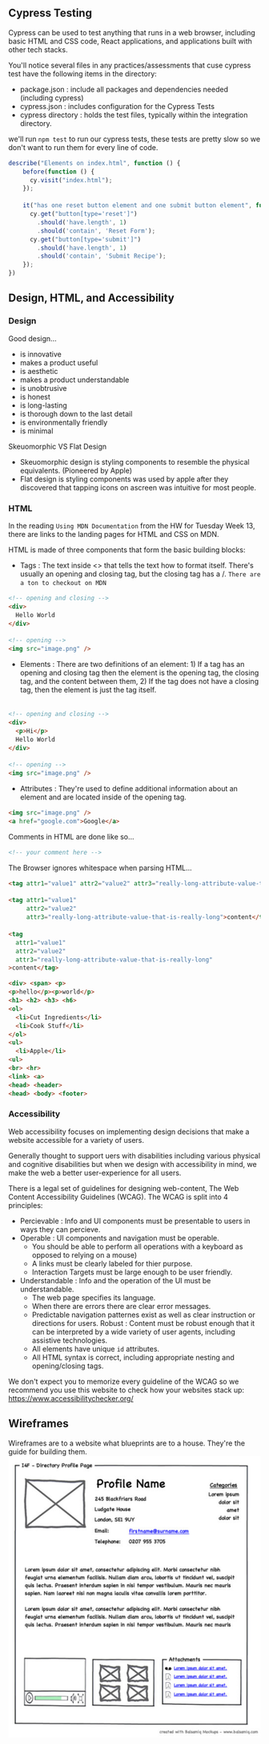 ## Cypress Testing
Cypress can be used to test anything that runs in a web browser, including basic HTML and CSS code, React applications, and applications built with other tech stacks.

You'll notice several files in any practices/assessments that cuse cypress test have the following items in the directory:
- package.json : include all packages and dependencies needed (including cypress)
- cypress.json : includes configuration for the Cypress Tests
- cypress directory : holds the test files, typically within the integration directory.

we'll run `npm test` to run our cypress tests, these tests are pretty slow so we don't want to run them for every line of code.

```javascript
describe("Elements on index.html", function () {
    before(function () {
      cy.visit("index.html");
    });

    it("has one reset button element and one submit button element", function () {
      cy.get("button[type='reset']")
        .should('have.length', 1)
        .should('contain', 'Reset Form');
      cy.get("button[type='submit']")
        .should('have.length', 1)
        .should('contain', 'Submit Recipe');
    });
})
```
## Design, HTML, and Accessibility
### Design
Good design...
- is innovative
- makes a product useful
- is aesthetic
- makes a product understandable
- is unobtrusive
- is honest
- is long-lasting
- is thorough down to the last detail
- is environmentally friendly
- is minimal

Skeuomorphic VS Flat Design
- Skeuomorphic design is styling components to resemble the physical equivalents. (Pioneered by Apple)
- Flat design is styling components was used by apple after they discovered that tapping icons on ascreen was intuitive for most people.
### HTML
In the reading `Using MDN Documentation` from the HW for Tuesday Week 13, there are links to the landing pages for HTML and CSS on MDN.

HTML is made of three components that form the basic building blocks:
- Tags : The text inside <> that tells the text how to format itself. There's usually an opening and closing tag, but the closing tag has a /. `There are a ton to checkout on MDN`
```html
<!-- opening and closing -->
<div>
  Hello World
</div>

<!-- opening -->
<img src="image.png" />
```
- Elements : There are two definitions of an element: 1) If a tag has an opening and closing tag then the element is the opening tag, the closing tag, and the content between them, 2) If the tag does not have a closing tag, then the element is just the tag itself.
```html

<!-- opening and closing -->
<div>
  <p>Hi</p>
  Hello World
</div>

<!-- opening -->
<img src="image.png" />
```
- Attributes : They're used to define additional information about an element and are located inside of the opening tag.
```html
<img src="image.png" />
<a href="google.com">Google</a>
```

Comments in HTML are done like so...
```html
<!-- your comment here -->
```

The Browser ignores whitespace when parsing HTML...
```html
<tag attr1="value1" attr2="value2" attr3="really-long-attribute-value-that-is-really-long">content</tag>

<tag attr1="value1"
     attr2="value2"
     attr3="really-long-attribute-value-that-is-really-long">content</tag>

<tag
  attr1="value1"
  attr2="value2"
  attr3="really-long-attribute-value-that-is-really-long"
>content</tag>
```
```html
<div> <span> <p>
<p>hello</p><p>world</p>
<h1> <h2> <h3> <h6>
<ol>
  <li>Cut Ingredients</li>
  <li>Cook Stuff</li>
</ol>
<ul>
  <li>Apple</li>
<ul>
<br> <hr>
<link> <a>
<head> <header>
<head> <body> <footer>
```
### Accessibility
Web accessibility focuses on implementing design decisions that make a website accessible for a variety of users.

Generally thought to support uers with disabilities including various physical and cognitive disabilities but when we design with accessibility in mind, we make the web a better user-experience for all users.

There is a legal set of guidelines for designing web-content, The Web Content Accessibility Guidelines (WCAG).
The WCAG is split into 4 principles:
- Percievable : Info and UI components must be presentable to users in ways they can percieve.
- Operable : UI components and navigation must be operable.
  - You should be able to perform all operations with a keyboard as opposed to relying on a mouse)
  - A links must be clearly labeled for thier purpose.
  - Interaction Targets must be large enough to be user friendly.
- Understandable : Info and the operation of the UI must be understandable.
  - The web page specifies its language.
  - When there are errors there are clear error messages.
  - Predictable navigation patternes exist as well as clear instruction or directions for users.
Robust : Content must be robust enough that it can be interpreted by a wide variety of user agents, including assistive technologies.
  - All elements have unique `id` attributes.
  - All HTML syntax is correct, including appropriate nesting and opening/closing tags.


We don't expect you to memorize every guideline of the WCAG so we recommend you use this website to check how your websites stack up: https://www.accessibilitychecker.org/

## Wireframes
Wireframes are to a website what blueprints are to a house. They're the guide for building them.
![Alt text](image.png)